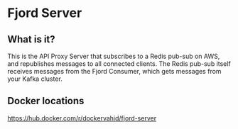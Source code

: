 # Fjord Server

## What is it?

This is the API Proxy Server that subscribes to a Redis pub-sub on AWS, and republishes messages to all connected clients. The Redis pub-sub itself receives messages from the Fjord Consumer, which gets messages from your Kafka cluster.

## Docker locations

https://hub.docker.com/r/dockervahid/fjord-server
